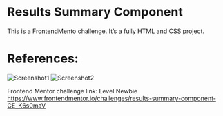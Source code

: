 # Results Summary Component
 This is a FrontendMento challenge. It’s a fully HTML and CSS project.
# References:
![Screenshot1](https://res.cloudinary.com/dz209s6jk/image/upload/f_auto,q_auto,w_700/Challenges/itfowh1sglktuzfi7vj6.jpg)
![Screenshot2](https://res.cloudinary.com/dz209s6jk/image/upload/f_auto,q_auto,w_700/Challenges/aqbssn4qnnb7jwp9kbw2.jpg)

Frontend Mentor challenge link:
Level Newbie
<https://www.frontendmentor.io/challenges/results-summary-component-CE_K6s0maV>
